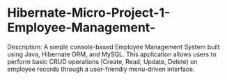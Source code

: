 # Hibernate-Micro-Project-1-Employee-Management-
 Description: A simple console-based Employee Management System built using Java, Hibernate ORM, and MySQL. This application allows users to perform basic CRUD operations (Create, Read, Update, Delete) on employee records through a user-friendly menu-driven interface.
